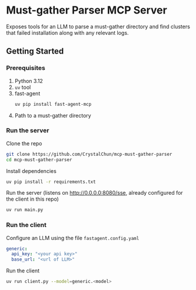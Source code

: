 # Must-gather Parser MCP Server

Exposes tools for an LLM to parse a must-gather directory and find clusters that failed installation along with any relevant logs.

## Getting Started

### Prerequisites

1. Python 3.12
2. `uv` tool
3. fast-agent
    ```sh
    uv pip install fast-agent-mcp
    ```
4. Path to a must-gather directory

### Run the server

Clone the repo

```sh
git clone https://github.com/CrystalChun/mcp-must-gather-parser
cd mcp-must-gather-parser
```

Install dependencies
```sh
uv pip install -r requirements.txt
```

Run the server (listens on http://0.0.0.0:8080/sse, already configured for the client in this repo)
```sh
uv run main.py
```

### Run the client

Configure an LLM using the file `fastagent.config.yaml`

```yaml
generic:
  api_key: "<your api key>"
  base_url: "<url of LLM>"
```

Run the client
```sh
uv run client.py --model=generic.<model>
```
